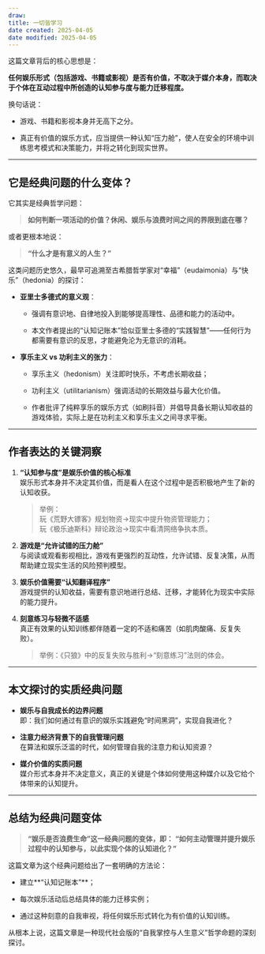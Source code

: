 ```yaml
---
draw:
title: 一切皆学习
date created: 2025-04-05
date modified: 2025-04-05
---
```


这篇文章背后的核心思想是：

**任何娱乐形式（包括游戏、书籍或影视）是否有价值，不取决于媒介本身，而取决于个体在互动过程中所创造的认知参与度与能力迁移程度。**

换句话说：

- 游戏、书籍和影视本身并无高下之分。
    
- 真正有价值的娱乐方式，应当提供一种认知“压力舱”，使人在安全的环境中训练思考模式和决策能力，并将之转化到现实世界。
    

---

## 它是经典问题的什么变体？

它其实是经典哲学问题：

> **如何判断一项活动的价值？休闲、娱乐与浪费时间之间的界限到底在哪？**

或者更根本地说：

> **“什么才是有意义的人生？”**

这类问题历史悠久，最早可追溯至古希腊哲学家对“幸福”（eudaimonia）与“快乐”（hedonia）的探讨：

- **亚里士多德式的意义观**：
    
    - 强调有意识地、自律地投入到能够提高理性、品德和能力的活动中。
        
    - 本文作者提出的“认知记账本”恰似亚里士多德的“实践智慧”——任何行为都需要有意识的反思，才能避免沦为无意识的消耗。
        
- **享乐主义 vs 功利主义的张力**：
    
    - 享乐主义（hedonism）关注即时快乐，不考虑长期收益；
        
    - 功利主义（utilitarianism）强调活动的长期效益与最大化价值。
        
    - 作者批评了纯粹享乐的娱乐方式（如刷抖音）并倡导具备长期认知收益的游戏体验，实际上是在功利主义和享乐主义之间寻求平衡。
        

---

## 作者表达的关键洞察

1. **“认知参与度”是娱乐价值的核心标准**  
    娱乐形式本身并不决定其价值，而是看人在这个过程中是否积极地产生了新的认知收获。
    
    > 举例：  
    > 玩《荒野大镖客》规划物资→现实中提升物资管理能力；  
    > 玩《极乐迪斯科》辩论政治→现实中看清网络争执本质。
    
2. **游戏是“允许试错的压力舱”**  
    与阅读或观看影视相比，游戏有更强烈的互动性，允许试错、反复决策，从而帮助建立现实生活的风险预判模型。
    
3. **娱乐价值需要“认知翻译程序”**  
    游戏提供的认知收益，需要有意识地进行总结、迁移，才能转化为现实中实际的能力提升。
    
4. **刻意练习与轻微不适感**  
    真正有效果的认知训练都伴随着一定的不适和痛苦（如肌肉酸痛、反复失败）。
    
    > 举例：《只狼》中的反复失败与胜利→“刻意练习”法则的体会。
    

---

## 本文探讨的实质经典问题

- **娱乐与自我成长的边界问题**  
    即：我们如何通过有意识的娱乐实践避免“时间黑洞”，实现自我进化？
    
- **注意力经济背景下的自我管理问题**  
    在算法和娱乐泛滥的时代，如何管理自我的注意力和认知资源？
    
- **媒介价值的实质问题**  
    媒介形式本身并不决定意义，真正的关键是个体如何使用这种媒介以及它给个体带来的认知提升。
    

---

## 总结为经典问题变体

> **“娱乐是否浪费生命”这一经典问题的变体，即：** **“如何主动管理并提升娱乐过程中的认知参与，以此实现个体的认知进化？”**

这篇文章为这个经典问题给出了一套明确的方法论：

- 建立**“认知记账本”**；
    
- 每次娱乐活动后总结具体的能力迁移实例；
    
- 通过这种刻意的自我审视，将任何娱乐形式转化为有价值的认知训练。
    

从根本上说，这篇文章是一种现代社会版的“自我掌控与人生意义”哲学命题的深刻探讨。
